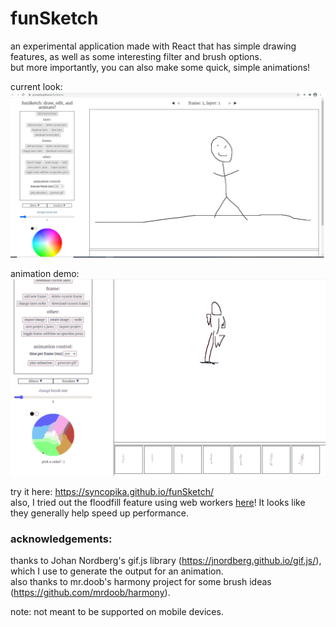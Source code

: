 # funSketch    
an experimental application made with React that has simple drawing features, as well as some interesting filter and brush options.    
but more importantly, you can also make some quick, simple animations!    
    
current look:    
![current look of funSketch](notes/screenshot.png)    
    
animation demo:    
![animation demo](notes/animation_demo.gif)    
    
try it here: https://syncopika.github.io/funSketch/    
also, I tried out the floodfill feature using web workers <a href='https://syncopika.github.io/funSketch/floodfillExperiment/floodfillExperiment.html'>here</a>! It looks like they generally help speed up performance.     
    
### acknowledgements:    
thanks to Johan Nordberg's gif.js library (https://jnordberg.github.io/gif.js/), which I use to generate the output for an animation.    
also thanks to mr.doob's harmony project for some brush ideas (https://github.com/mrdoob/harmony).    
    
note: not meant to be supported on mobile devices.    
